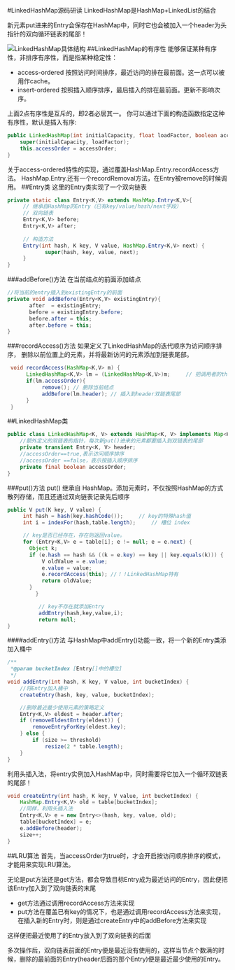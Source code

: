 #LinkedHashMap源码研读
LinkedHashMap是HashMap+LinkedList的结合

新元素put进来的Entry会保存在HashMap中，同时它也会被加入一个header为头指针的双向循环链表的尾部！

![LinkedHashMap具体结构](http://askingwindy-gitcafe.qiniudn.com/LinkedHashMap.png)
##LinkedHashMap的有序性
能够保证某种有序性，非排序有序性，而是指某种稳定性：
- access-ordered
按照访问时间排序，最近访问的排在最前面。这一点可以被用作cache。
- insert-ordered
按照插入顺序排序，最后插入的排在最前面。更新不影响次序。

上面2点有序性是互斥的，即2者必居其一。 你可以通过下面的构造函数指定这种有序性，默认是插入有序:
```java 
public LinkedHashMap(int initialCapacity, float loadFactor, boolean accessOrder) {
	super(initialCapacity, loadFactor);
	this.accessOrder = accessOrder;
}
```
关于access-ordered特性的实现，通过覆盖HashMap.Entry.recordAccess方法。 HashMap.Entry.还有一个recordRemoval方法，在Entry被remove的时候调用。
##Entry类
这里的Entry类实现了一个双向链表
```java
private static class Entry<K,V> extends HashMap.Entry<K,V>{
	 // 继承自HashMap的Entry（已有key/value/hash/next字段）
     // 双向链表
     Entry<K,V> before;
     Entry<K,V> after;
 
     // 构造方法
     Entry(int hash, K key, V value, HashMap.Entry<K,V> next) {
            super(hash, key, value, next);
     }
}
```
###addBefore()方法
在当前结点的前面添加结点
```java
//将当前的entry插入到existingEntry的前面
private void addBefore(Entry<K,V> existingEntry){
       after  = existingEntry;
       before = existingEntry.before;
       before.after = this;
       after.before = this;         
}
```
###recordAccess()方法
 如果定义了LinkedHashMap的迭代顺序为访问顺序排序， 删除以前位置上的元素，并将最新访问的元素添加到链表尾部。  
```java
 void recordAccess(HashMap<K,V> m) {
      LinkedHashMap<K,V> lm = (LinkedHashMap<K,V>)m;     // 把调用者的this转化成LinkedHashMap
      if(lm.accessOrder){
           remove(); // 删除当前结点
           addBefore(lm.header); // 插入到header双链表尾部
      }
 }
```
##LinkedHashMap类
```java
public class LinkedHashMap<K, V> extends HashMap<K, V> implements Map<K, V>{
	//额外定义的双链表的指针，每次新put()进来的元素都要插入到双链表的尾部
	private transient Entry<K, V> header;
	//accessOrder==true,表示访问顺序排序
	//accessOrder ==false，表示按插入顺序排序
	private final boolean accessOrder;
}
```
###put()方法
put() 继承自 HashMap。添加元素时，不仅按照HashMap的方式散列存储，而且还通过双向链表记录先后顺序
```java
public V put(K key, V value) {
     int hash = hash(key.hashCode());     // key的特殊hash值
     int i = indexFor(hash,table.length);     // 槽位 index

     // key是否已经存在，存在则返回value。
     for (Entry<K,V> e = table[i]; e != null; e = e.next) {
       Object k;
       if (e.hash == hash && ((k = e.key) == key || key.equals(k))) {
           V oldValue = e.value;
           e.value = value;
           e.recordAccess(this); //！！LinkedHashMap特有
           return oldValue;
       }
         }

          // key不存在就添加Entry
          addEntry(hash,key,value,i);
          return null;
}
```
####addEntry()方法
与HashMap中addEntry()功能一致，将一个新的Entry类添加入桶中
```java
/**
 *@param bucketIndex [Entry[]中的槽位]
 */
void addEntry(int hash, K key, V value, int bucketIndex) {
	//将Entry加入桶中
    createEntry(hash, key, value, bucketIndex);

    //删除最近最少使用元素的策略定义 
    Entry<K,V> eldest = header.after;
    if (removeEldestEntry(eldest)) {
        removeEntryForKey(eldest.key);
    } else {
        if (size >= threshold)
            resize(2 * table.length);
    }
}
```
利用头插入法，将entry实例加入HashMap中，同时需要将它加入一个循环双链表的尾部！
```java
void createEntry(int hash, K key, V value, int bucketIndex) {
    HashMap.Entry<K,V> old = table[bucketIndex];
    //同样，利用头插入法
    Entry<K,V> e = new Entry<>(hash, key, value, old);
    table[bucketIndex] = e;
    e.addBefore(header);
    size++;
}
```

##LRU算法
首先，当accessOrder为true时，才会开启按访问顺序排序的模式，才能用来实现LRU算法。

无论是put方法还是get方法，都会导致目标Entry成为最近访问的Entry，因此便把该Entry加入到了双向链表的末尾

- get方法通过调用recordAccess方法来实现
- put方法在覆盖已有key的情况下，也是通过调用recordAccess方法来实现，在插入新的Entry时，则是通过createEntry中的addBefore方法来实现

这样便把最近使用了的Entry放入到了双向链表的后面

多次操作后，双向链表前面的Entry便是最近没有使用的，这样当节点个数满的时候，删除的最前面的Entry(header后面的那个Entry)便是最近最少使用的Entry。
